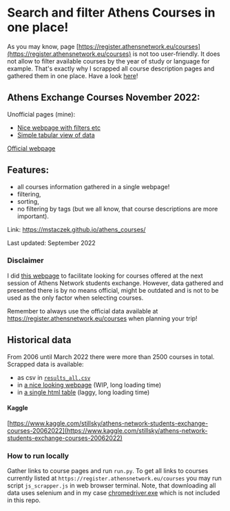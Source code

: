 # Search and filter Athens Courses in one place!

As you may know, page [https://register.athensnetwork.eu/courses](https://register.athensnetwork.eu/courses) is not too user-friendly. It does not allow to filter available courses by the year of study or language for example. That's exactly why I scrapped all course description pages and gathered them in one place. Have a look [here](https://mstaczek.github.io/athens_courses/)!
  
## Athens Exchange Courses November 2022:  
Unofficial pages (mine):

- [Nice webpage with filters etc](https://mstaczek.github.io/athens_courses/)  
- [Simple tabular view of data](https://mstaczek.github.io/athens_courses/table)  

[Official webpage](https://register.athensnetwork.eu/courses)  

## Features:  
- all courses information gathered in a single webpage!
- filtering,
- sorting,
- no filtering by tags (but we all know, that course descriptions are more important).

Link: https://mstaczek.github.io/athens_courses/

Last updated: September 2022

### Disclaimer

I did [this webpage](https://mstaczek.github.io/athens_courses/) to facilitate looking for courses offered at the next session of Athens Network students exchange. However, data gathered and presented there is by no means official, might be outdated and is not to be used as the only factor when selecting courses. 

Remember to always use the official data available at https://register.athensnetwork.eu/courses when planning your trip!

## Historical data   
From 2006 until March 2022 there were more than 2500 courses in total. Scrapped data is available:  
- as csv in [`results_all.csv`](https://raw.githubusercontent.com/mstaczek/athens_courses/main/results_all.csv)
- in [a nice looking webpage](https://mstaczek.github.io/athens_courses/web_big) (WIP, long loading time)
- in [a single html table](https://mstaczek.github.io/athens_courses/table_big) (laggy, long loading time)

#### Kaggle

[https://www.kaggle.com/stillsky/athens-network-students-exchange-courses-20062022](https://www.kaggle.com/stillsky/athens-network-students-exchange-courses-20062022)

### How to run locally

Gather links to course pages and run `run.py`. To get all links to courses currently listed at `https://register.athensnetwork.eu/courses` you may run script `js_scrapper.js` in web browser terminal. Note, that downloading all data uses selenium and in my case [chromedriver.exe](https://sites.google.com/chromium.org/driver/) which is not included in this repo.
